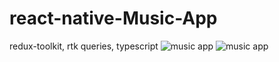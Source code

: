 # react-native-Music-App
redux-toolkit, rtk queries, typescript 
![music app]([https://ibb.co/WzmWYYw](https://i.ibb.co/bmkpxbH/Simulator-Screen-Shot-i-Phone-12-2023-11-09-at-11-07-48.png)https://i.ibb.co/bmkpxbH/Simulator-Screen-Shot-i-Phone-12-2023-11-09-at-11-07-48.png)
![music app](https://ibb.co/4tHBc1s)
